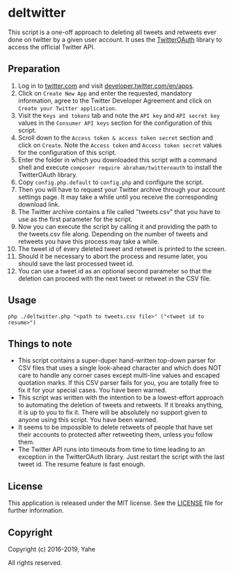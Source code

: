 # deltwitter

This script is a one-off approach to deleting all tweets and retweets ever done on twitter by a given user account. It uses the [TwitterOAuth](https://twitteroauth.com) library to access the official Twitter API.

## Preparation
1. Log in to [twitter.com](https://twitter.com/) and visit [developer.twitter.com/en/apps](https://developer.twitter.com/en/apps).
2. Click on `Create New App` and enter the requested, mandatory information, agree to the Twitter Developer Agreement and click on `Create your Twitter application`.
3. Visit the `Keys and tokens` tab and note the `API key` and `API secret key` values in the `Consumer API keys` section for the configuration of this script.
4. Scroll down to the `Access token & access token secret` section and click on `Create`. Note the `Access token` and `Access token secret` values for the configuration of this script.
5. Enter the folder in which you downloaded this script with a command shell and execute ```composer require abraham/twitteroauth``` to install the TwitterOAuth library.
6. Copy `config.php.default` to `config.php` and configure the script.
7. Then you will have to request your Twitter archive through your account settings page. It may take a while until you receive the corresponding download link.
8. The Twitter archive contains a file called "tweets.csv" that you have to use as the first parameter for the script.
9. Now you can execute the script by calling it and providing the path to the tweets.csv file along. Depending on the number of tweets and retweets you have this process may take a while.
10. The tweet id of every deleted tweet and retweet is printed to the screen.
11. Should it be necessary to abort the process and resume later, you should save the last processed tweet id.
12. You can use a tweet id as an optional second parameter so that the deletion can proceed with the next tweet or retweet in the CSV file.

## Usage
```
php ./deltwitter.php "<path to tweets.csv file>" ("<tweet id to resume>")
```

## Things to note
* This script contains a super-duper hand-written top-down parser for CSV files that uses a single look-ahead character and which does NOT care to handle any corner cases except multi-line values and escaped quotation marks. If this CSV parser fails for you, you are totally free to fix it for your special cases. You have been warned.
* This script was written with the intention to be a lowest-effort approach to automating the deletion of tweets and retweets. If it breaks anything, it is up to you to fix it. There will be absolutely no support given to anyone using this script. You have been warned.
* It seems to be impossible to delete retweets of people that have set their accounts to protected after retweeting them, unless you follow them.
* The Twitter API runs into timeouts from time to time leading to an exception in the TwitterOAuth library. Just restart the script with the last tweet id. The resume feature is fast enough.

## License
This application is released under the MIT license.
See the [LICENSE](LICENSE) file for further information.

## Copyright
Copyright (c) 2016-2019, Yahe

All rights reserved.
